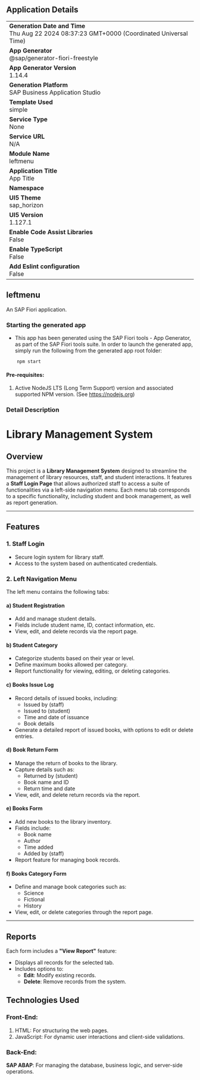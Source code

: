 ## Application Details
|               |
| ------------- |
|**Generation Date and Time**<br>Thu Aug 22 2024 08:37:23 GMT+0000 (Coordinated Universal Time)|
|**App Generator**<br>@sap/generator-fiori-freestyle|
|**App Generator Version**<br>1.14.4|
|**Generation Platform**<br>SAP Business Application Studio|
|**Template Used**<br>simple|
|**Service Type**<br>None|
|**Service URL**<br>N/A|
|**Module Name**<br>leftmenu|
|**Application Title**<br>App Title|
|**Namespace**<br>|
|**UI5 Theme**<br>sap_horizon|
|**UI5 Version**<br>1.127.1|
|**Enable Code Assist Libraries**<br>False|
|**Enable TypeScript**<br>False|
|**Add Eslint configuration**<br>False|

## leftmenu

An SAP Fiori application.

### Starting the generated app

-   This app has been generated using the SAP Fiori tools - App Generator, as part of the SAP Fiori tools suite.  In order to launch the generated app, simply run the following from the generated app root folder:

```
    npm start
```

#### Pre-requisites:

1. Active NodeJS LTS (Long Term Support) version and associated supported NPM version.  (See https://nodejs.org)

### Detail Description 
# Library Management System

## Overview
This project is a **Library Management System** designed to streamline the management of library resources, staff, and student interactions. It features a **Staff Login Page** that allows authorized staff to access a suite of functionalities via a left-side navigation menu. Each menu tab corresponds to a specific functionality, including student and book management, as well as report generation.

---

## Features

### 1. Staff Login
- Secure login system for library staff.
- Access to the system based on authenticated credentials.

### 2. Left Navigation Menu
The left menu contains the following tabs:

#### a) Student Registration
- Add and manage student details.
- Fields include student name, ID, contact information, etc.
- View, edit, and delete records via the report page.

#### b) Student Category
- Categorize students based on their year or level.
- Define maximum books allowed per category.
- Report functionality for viewing, editing, or deleting categories.

#### c) Books Issue Log
- Record details of issued books, including:
  - Issued by (staff)
  - Issued to (student)
  - Time and date of issuance
  - Book details
- Generate a detailed report of issued books, with options to edit or delete entries.

#### d) Book Return Form
- Manage the return of books to the library.
- Capture details such as:
  - Returned by (student)
  - Book name and ID
  - Return time and date
- View, edit, and delete return records via the report.

#### e) Books Form
- Add new books to the library inventory.
- Fields include:
  - Book name
  - Author
  - Time added
  - Added by (staff)
- Report feature for managing book records.

#### f) Books Category Form
- Define and manage book categories such as:
  - Science
  - Fictional
  - History
- View, edit, or delete categories through the report page.

---

## Reports
Each form includes a **"View Report"** feature:
- Displays all records for the selected tab.
- Includes options to:
  - **Edit**: Modify existing records.
  - **Delete**: Remove records from the system.

## Technologies Used
### Front-End:
1. HTML: For structuring the web pages.
2. JavaScript: For dynamic user interactions and client-side validations.
### Back-End:
**SAP ABAP**: For managing the database, business logic, and server-side operations.


